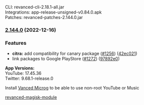 CLI: revanced-cli-2.18.1-all.jar  
Integrations: app-release-unsigned-v0.84.0.apk  
Patches: revanced-patches-2.144.0.jar  

### [2.144.0](https://github.com/Vucko130/revanced-patches/compare/v2.143.0...v2.144.0) (2022-12-16)
### Features
* **citra:** add compatibility for canary package ([#1256](https://github.com/Vucko130/revanced-patches/issues/1256)) ([42ec021](https://github.com/Vucko130/revanced-patches/commit/42ec0218d829ea15759f83562d24588ce97cb646))
* link packages to Google PlayStore ([#1272](https://github.com/Vucko130/revanced-patches/issues/1272)) ([97892e0](https://github.com/Vucko130/revanced-patches/commit/97892e01044c74916375aeebcc094d3304e14f4e))

  
**App Versions:**  
YouTube: 17.45.36  
Twitter: 9.68.1-release.0  

Install [Vanced Microg](https://github.com/inotia00/VancedMicroG/releases) to be able to use non-root YouTube or Music  

[revanced-magisk-module](https://github.com/Vucko130/revanced-magisk-module)  

